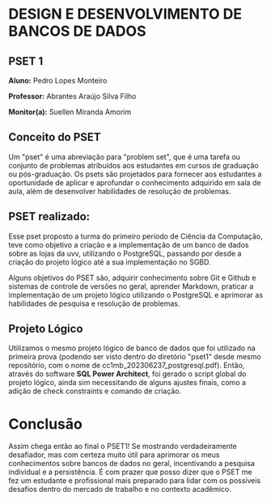 # DESIGN E DESENVOLVIMENTO DE BANCOS DE DADOS

## PSET 1

**Aluno:** Pedro Lopes Monteiro 

**Professor:** Abrantes Araújo Silva Filho

**Monitor(a):** Suellen Miranda Amorim

## Conceito do PSET

Um "pset" é uma abreviação para "problem set", que é uma tarefa ou conjunto de problemas atribuídos aos estudantes em cursos de graduação ou pós-graduação. Os psets são projetados para fornecer aos estudantes a oportunidade de aplicar e aprofundar o conhecimento adquirido em sala de aula, além de desenvolver habilidades de resolução de problemas.

## PSET realizado:

Esse pset proposto a turma do primeiro período de Ciência da Computação, teve como objetivo a criação e a implementação de um banco de dados sobre as lojas da uvv, utilizando o PostgreSQL, passando por desde a criação do projeto lógico até a sua implementação no SGBD.

Alguns objetivos do PSET são, adquirir conhecimento sobre Git e Github e sistemas de controle de versões no geral, aprender Markdown, praticar a implementação de um projeto lógico utilizando o PostgreSQL e aprimorar as habilidades de pesquisa e resolução de problemas.

## Projeto Lógico

Utilizamos o mesmo projeto lógico de banco de dados que foi utilizado na primeira prova (podendo ser visto dentro do diretório "pset1" desde mesmo repositório, com o nome de cc1mb_202306237_postgresql.pdf).
Então, através do software **SQL Power Architect**, foi gerado o script global do projeto lógico, ainda sim necessitando de alguns ajustes finais, como a adição de check constraints e comando de criação.

# Conclusão

Assim chega então ao final o PSET1! Se mostrando verdadeiramente desafiador, mas com certeza muito útil para aprimorar os meus conhecimentos sobre bancos de dados no geral, incentivando a pesquisa individual e a persistência. É com prazer que posso dizer que o PSET me fez um estudante e profissional mais preparado para lidar com os possíveis desafios dentro do mercado de trabalho e no contexto acadêmico.
